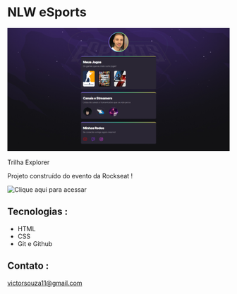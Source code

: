 # NLW eSports 

![preview](./.github/preview.png)

Trilha Explorer 

Projeto construído do evento da Rockseat !

![Clique aqui para acessar](htpps://victorcsouza.github.io/rockseat_nlw_explorer)


## Tecnologias : 

- HTML
- CSS
- Git e Github

## Contato : 

  victorsouza11@gmail.com

